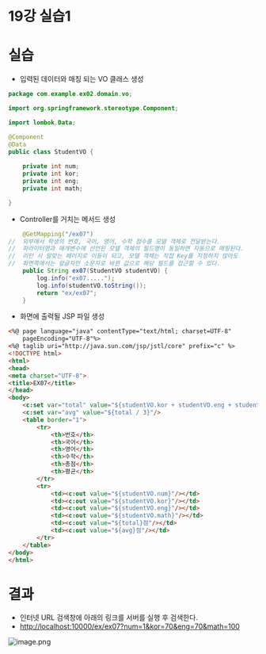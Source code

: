 # 19강 실습1

# 실습

- 입력된 데이터와 매칭 되는 VO 클래스 생성

```java
package com.example.ex02.domain.vo;

import org.springframework.stereotype.Component;

import lombok.Data;

@Component
@Data
public class StudentVO {
	
	private int num; 
	private int kor;
	private int eng;
	private int math;

}
```

- Controller를 거치는 메서드 생성

```java
	@GetMapping("/ex07")
//	외부에서 학생의 번호, 국어, 영어, 수학 점수를 모델 객체로 전달받는다.
//	파라미터명과 매개변수에 선언된 모델 객체의 필드명이 동일하면 자동으로 매핑된다.
//	리턴 시 알맞는 페이지로 이동이 되고, 모델 객체는 직접 Key를 지정하지 않아도
//	화면쪽에서는 앞글자만 소문자로 바뀐 값으로 해당 필드를 접근할 수 있다.
	public String ex07(StudentVO studentVO) {
		log.info("ex07.....");
		log.info(studentVO.toString());
		return "ex/ex07";
	}
```

- 화면에 출력될 JSP 파일 생성

```html
<%@ page language="java" contentType="text/html; charset=UTF-8"
    pageEncoding="UTF-8"%>
<%@ taglib uri="http://java.sun.com/jsp/jstl/core" prefix="c" %>
<!DOCTYPE html>
<html>
<head>
<meta charset="UTF-8">
<title>EX07</title>
</head>
<body>
	<c:set var="total" value="${studentVO.kor + studentVO.eng + studentVO.math}"/>
	<c:set var="avg" value="${total / 3}"/>
	<table border="1">
		<tr>
			<th>번호</th>
			<th>국어</th>
			<th>영어</th>
			<th>수학</th>
			<th>총점</th>
			<th>평균</th>
		</tr>
		<tr>
			<td><c:out value="${studentVO.num}"/></td>
			<td><c:out value="${studentVO.kor}"/></td>
			<td><c:out value="${studentVO.eng}"/></td>
			<td><c:out value="${studentVO.math}"/></td>
			<td><c:out value="${total}점"/></td>
			<td><c:out value="${avg}점"/></td>
		</tr>
	</table>
</body>
</html>
```

# 결과

- 인터넷 URL 검색창에 아래의 링크를 서버를 실행 후 검색한다.
- [http://localhost:10000/ex/ex07?num=1&kor=70&eng=70&math=100](http://localhost:10000/ex/ex07?num=1&kor=70&eng=70&math=100)

![image.png](image.png)